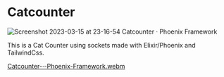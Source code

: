 # Catcounter
![Screenshot 2023-03-15 at 23-16-54 Catcounter · Phoenix Framework](https://user-images.githubusercontent.com/46696166/225532651-e3050dc5-411c-427e-a8ea-0ac408533855.png)

This is a Cat Counter using sockets made with Elixir/Phoenix and TailwindCss. 

[Catcounter-·-Phoenix-Framework.webm](https://user-images.githubusercontent.com/46696166/225533089-e7092ba1-6559-4596-814d-e8c207c689fd.webm)
